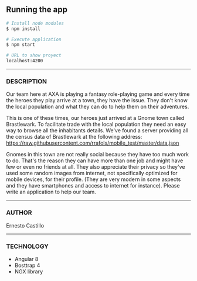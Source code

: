 ## Running the app

```bash
# Install node modules
$ npm install

# Execute application
$ npm start

# URL to show proyect
localhost:4200
```
---
### DESCRIPTION
Our team here at AXA is playing a fantasy role-playing game and every time the heroes they play
arrive at a town, they have the issue. They don't know the local population and what they can do to
help them on their adventures.

This is one of these times, our heroes just arrived at a Gnome town called Brastlewark. To facilitate
trade with the local population they need an easy way to browse all the inhabitants details.
We've found a server providing all the census data
of Brastlewark at the following address:
https://raw.githubusercontent.com/rrafols/mobile_test/master/data.json

Gnomes in this town are not really social because they have too much work to do. That's the
reason they can have more than one job and might have few or even no friends at all. They also
appreciate their privacy so they've used some random images from internet, not specifically
optimized for mobile devices, for their profile. (They are very modern in some aspects and they
have smartphones and access to internet for instance).
Please write an application to help our team.

---
### AUTHOR
 Ernesto Castillo

---
### TECHNOLOGY
* Angular 8
* Bosttrap 4
* NGX library